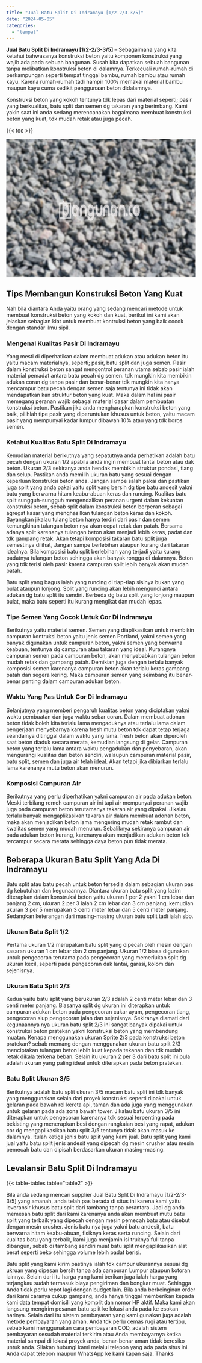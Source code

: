 ```yaml
---
title: "Jual Batu Split Di Indramayu [1/2-2/3-3/5]"
date: "2024-05-05"
categories: 
  - "tempat"
---
```


**Jual Batu Split Di Indramayu \[1/2-2/3-3/5\]** – Sebagaimana yang kita ketahui bahwasanya konstruksi beton yaitu komponen konstruksi yang wajib ada pada sebuah bangunan. Susah kita dapatkan sebuah bangunan tanpa melibatkan konstruksi beton di dalamnya. Terkecuali rumah-rumah di perkampungan seperti tempat tinggal bambu, rumah bambu atau rumah kayu. Karena rumah-rumah tadi hampir 100% memakai material bambu maupun kayu cuma sedikit penggunaan beton didalamnya.

Konstruksi beton yang kokoh tentunya tdk lepas dari material seperti; pasir yang berkualitas, batu split dan semen dg takaran yang berimbang. Kami yakin saat ini anda sedang merencanakan bagaimana membuat konstruksi beton yang kuat, tdk mudah retak atau juga pecah.

{{< toc >}}

![Jual Batu Split Di Indramayu [1/2-2/3-3/5]](/images/jual-batu-split-21.png)

## Tips Membangun Konstruksi Beton Yang Kuat

Nah bila diantara Anda yaitu orang yang sedang mencari metode untuk membuat konstruksi beton yang kokoh dan kuat, berikut ini kami akan jelaskan sebagian kiat untuk membuat kontruksi beton yang baik cocok dengan standar ilmu sipil.

### Mengenal Kualitas Pasir Di Indramayu

Yang mesti di diperhatikan dalam membuat adukan atau adukan beton itu yaitu macam materialnya, seperti; pasir, batu split dan juga semen. Pasir dalam konstruksi beton sangat mengontrol peranan utama sebab pasir ialah material pemadat antara batu pecah dg semen. tdk mungkin kita membikin adukan coran dg tanpa pasir dan benar-benar tdk mungkin kita hanya mencampur batu pecah dengan semen saja tentunya ini tidak akan mendapatkan kan struktur beton yang kuat. Maka dalam hal ini pasir memegang peranan wajib sebagai material dasar dalam pembuatan konstruksi beton. Pastikan jika anda mengharapkan konstruksi beton yang baik, pilihlah tipe pasir yang diperuntukan khusus untuk beton, yaitu macam pasir yang mempunyai kadar lumpur dibawah 10% atau yang tdk boros semen.

### Ketahui Kualitas Batu Split Di Indramayu

Kemudian material berikutnya yang sepatutnya anda perhatikan adalah batu pecah dengan ukuran 1/2 apabila anda ingin membuat lantai beton atau dak beton. Ukuran 2/3 sekiranya anda hendak membikin struktur pondasi, tiang dan selup. Pastikan anda memilih ukuran batu yang sesuai dengan keperluan konstruksi beton anda. Jangan sampe salah pakai dan pastikan juga split yang anda pakai yaitu split yang bersih dg tipe batu andesit yakni batu yang berwarna hitam keabu-abuan keras dan runcing. Kualitas batu split sungguh-sungguh mengendalikan peranan urgent dalam kekuatan konstruksi beton, sebab split dalam konstruksi beton berperan sebagai agregat kasar yang menghasilkan tulangan beton keras dan kokoh. Bayangkan jikalau tulang beton hanya terdiri dari pasir dan semen kemungkinan tulangan beton nya akan cepat retak dan patah. Bersama adanya split karenanya tulangan beton akan menjadi lebih keras, padat dan tdk gampang retak. Akan tetapi komposisi takaran batu split juga semestinya dilihat, Jangan sampe berlebihan ataupun kurang dari takaran idealnya. Bila komposisi batu split berlebihan yang terjadi yaitu kurang padatnya tulangan beton sehingga akan banyak rongga di dalamnya. Beton yang tdk terisi oleh pasir karena campuran split lebih banyak akan mudah patah.

Batu split yang bagus ialah yang runcing di tiap-tiap sisinya bukan yang bulat ataupun lonjong. Split yang runcing akan lebih mengunci antara adukan dg batu split itu sendiri. Berbeda dg batu split yang lonjong maupun bulat, maka batu seperti itu kurang mengikat dan mudah lepas.

### Tipe Semen Yang Cocok Untuk Cor Di Indramayu

Berikutnya yaitu material semen. Semen yang diaplikasikan untuk membikin campuran kontruksi beton yaitu jenis semen Portland, yakni semen yang banyak digunakan untuk campuran beton, yakni semen yang berwarna keabuan, tentunya dg campuran atau takaran yang ideal. Kurangnya campuran semen pada campuran beton, akan menyebabkan tulangan beton mudah retak dan gampang patah. Demikian juga dengan terlalu banyak komposisi semen karenanya campuran beton akan terlalu keras gampang patah dan segera kering. Maka campuran semen yang seimbang itu benar-benar penting dalam campuran adukan beton.

### Waktu Yang Pas Untuk Cor Di Indramayu

Selanjutnya yang memberi pengaruh kualitas beton yang diciptakan yakni waktu pembuatan dan juga waktu sebar coran. Dalam membuat adonan beton tidak boleh kita terlalu lama mengaduknya atau terlalu lama dalam pengerjaan menyebarnya karena fresh mutu beton tdk dapat tetap terjaga seandainya ditinggal dalam waktu yang lama. fresh beton akan diperoleh saat beton diaduk secara merata, kemudian langsung di gelar. Campuran beton yang terlalu lama antara waktu pengadukan dan penyebaran, akan mengurangi kualitas dari beton sendiri, walaupun campuran material pasir, batu split, semen dan juga air telah ideal. Akan tetapi jika dibiarkan terlalu lama karenanya mutu beton akan menurun.

### Komposisi Campuran Air

Berikutnya yang perlu diperhatikan yakni campuran air pada adukan beton. Meski terbilang remeh campuran air ini tapi air mempunyai peranan wajib juga pada campuran beton terutamanya takaran air yang dipakai. Jikalau terlalu banyak mengaplikasikan takaran air dalam membuat adonan beton, maka akan menjadikan beton lama mengering mudah retak rambut dan kwalitas semen yang mudah menurun. Sebaliknya sekiranya campuran air pada adukan beton kurang, karenanya akan menjadikan adukan beton tdk tercampur secara merata sehingga daya beton pun tidak merata.

## Beberapa Ukuran Batu Split Yang Ada Di Indramayu

Batu split atau batu pecah untuk beton tersedia dalam sebagian ukuran pas dg kebutuhan dan kegunaannya. Diantara ukuran batu split yang lazim diterapkan dalam konstruksi beton yaitu ukuran 1 per 2 yakni 1 cm lebar dan panjang 2 cm, ukuran 2 per 3 ialah 2 cm lebar dan 3 cm panjang, kemudian ukuran 3 per 5 merupakan 3 centi meter lebar dan 5 centi meter panjang. Sedangkan keterangan dari masing-masing ukuran batu split tadi ialah sbb.

### Ukuran Batu Split 1/2

Pertama ukuran 1/2 merupakan batu split yang dipecah oleh mesin dengan sasaran ukuran 1 cm lebar dan 2 cm panjang. Ukuran 1/2 biasa digunakan untuk pengecoran terutama pada pengecoran yang memerlukan split dg ukuran kecil, seperti pada pengecoran dak lantai, garasi, kolom dan sejenisnya.

### Ukuran Batu Split 2/3

Kedua yaitu batu split yang berukuran 2/3 adalah 2 centi meter lebar dan 3 centi meter panjang. Biasanya split dg ukuran ini diterapkan untuk campuran adukan beton pada pengecoran cakar ayam, pengecoran tiang, pengecoran slup pengecoran jalan dan sejenisnya. Sekiranya diamati dari kegunaannya nya ukuran batu split 2/3 ini sangat banyak dipakai untuk konstruksi beton pratekan yakni konstruksi beton yang membendung muatan. Kenapa menggunakan ukuran Sprite 2/3 pada konstruksi beton pratekan? sebab memang dengan menggunakan ukuran batu split 2/3 menciptakan tulangan beton lebih kuat kepada tekanan dan tdk mudah retak dikala terkena beban. Selain itu ukuran 2 per 3 dari batu split ini pula adalah ukuran yang paling ideal untuk diterapkan pada beton pratekan.

### Batu Split Ukuran 3/5

Berikutnya adalah batu split ukuran 3/5 macam batu split ini tdk banyak yang menggunakan selain dari proyek konstruksi seperti dipakai untuk gelaran pada bawah rel kereta api, taman dan ada juga yang menggunakan untuk gelaran pada ada zona bawah tower. Jikalau batu ukuran 3/5 ini diterapkan untuk pengecoran karenanya tdk sesuai terpenting pada bekisting yang menerapkan besi dengan rangkaian besi yang rapat, adukan cor dg mengaplikasikan batu split 3/5 tentunya tidak akan masuk ke dalamnya. Itulah ketiga jenis batu split yang kami jual. Batu split yang kami jual yaitu batu split jenis andesit yang dipecah dg mesin crusher atau mesin pemecah batu dan dipisah berdasarkan ukuran masing-masing.

## Levalansir Batu Split Di Indramayu

{{< table-tables table="table2" >}}

Bila anda sedang mencari supplier Jual Batu Split Di Indramayu \[1/2-2/3-3/5\] yang amanah, anda telah pas berada di situs ini karena kami yaitu leveransir khusus batu split dari tambang tanpa perantara. Jadi dg anda memesan batu split dari kami karenanya anda akan membuat mutu batu split yang terbaik yang dipecah dengan mesin pemecah batu atau disebut dengan mesin crusher. Jenis batu nya juga yakni batu andesit, batu berwarna hitam keabu-abuan, fisiknya keras serta runcing. Selain dari kualitas batu yang terbaik, kami juga menjamin isi truknya full tanpa dibangun, sebab di tambang sendiri muat batu split mengaplikasikan alat berat seperti beko sehingga volume lebih padat berisi.

Batu split yang kami kirim pastinya ialah tdk campur ukurannya sesuai dg ukruan yang dipesan bersih tanpa ada campuran Lumpur ataupun kotoran lainnya. Selain dari itu harga yang kami berikan juga ialah harga yang terjangkau sudah termasuk biaya pengiriman dan bongkar muat. Sehingga Anda tidak perlu repot lagi dengan budget lain. Bila anda berkeinginan order dari kami caranya cukup gampang, anda hanya tinggal memberikan kepada kami data tempat domisili yang komplit dan nomor HP aktif. Maka kami akan langsung mengirim pesanan batu split ke lokasi anda pada ke esokan harinya. Selain dari itu sistem pembayaran yang kami gunakan juga adalah metode pembayaran yang aman. Anda tdk perlu cemas rugi atau tertipu, sebab kami menggunakan cara pembayaran COD, adalah sistem pembayaran sesudah material terkirim atau Anda membayarnya ketika material sampai di lokasi proyek anda, benar-benar aman tidak beresiko untuk anda. Silakan hubungi kami melalui telepon yang ada pada situs ini. Anda dapat telepon maupun WhatsApp ke kami kapan saja. Thanks

